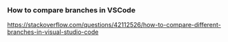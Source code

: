 ### How to compare branches in VSCode
https://stackoverflow.com/questions/42112526/how-to-compare-different-branches-in-visual-studio-code
